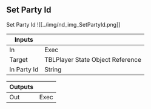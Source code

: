 ## Set Party Id
Set Party Id
![[../img/nd_img_SetPartyId.png]]

|Inputs||
|--|--|
| In | Exec |
| Target | TBLPlayer State Object Reference |
| In Party Id | String |

|Outputs||
|--|--|
| Out | Exec |
